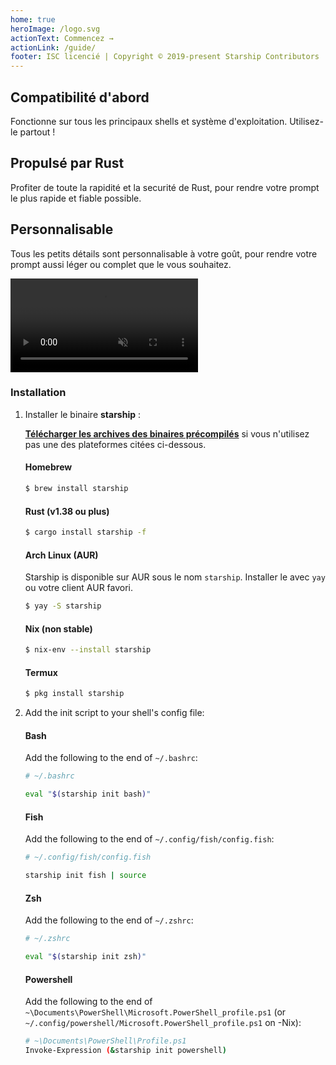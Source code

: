 ```yaml
---
home: true
heroImage: /logo.svg
actionText: Commencez →
actionLink: /guide/
footer: ISC licencié | Copyright © 2019-present Starship Contributors
---
```


<div class="features">
  <div class="feature">
    <h2>Compatibilité d'abord</h2>
    <p>Fonctionne sur tous les principaux shells et système d'exploitation. Utilisez-le partout !</p>
  </div>
  <div class="feature">
    <h2>Propulsé par Rust</h2>
    <p>Profiter de toute la rapidité et la securité de Rust, pour rendre votre prompt le plus rapide et fiable possible.</p>
  </div>
  <div class="feature">
    <h2>Personnalisable</h2>
    <p>Tous les petits détails sont personnalisable à votre goût, pour rendre votre prompt aussi léger ou complet que le vous souhaitez.</p>
  </div>
</div>

<div class="center">
  <video class="demo-video" autoplay muted loop>
    <source src="/demo.webm" type="video/webm">
    <source src="/demo.mp4" type="video/mp4">
  </video>
</div>

### Installation

1. Installer le binaire **starship** :

   **[Télécharger les archives des binaires précompilés](https://github.com/starship/starship/releases)** si vous n'utilisez pas une des plateformes citées ci-dessous.


   #### Homebrew

   ```sh
   $ brew install starship
   ```


   #### Rust (v1.38 ou plus)

   ```sh
   $ cargo install starship -f
   ```


   #### Arch Linux (AUR)

   Starship is disponible sur AUR sous le nom `starship`. Installer le avec `yay` ou votre client AUR favori.

   ```sh
   $ yay -S starship
   ```


   #### Nix (non stable)

   ```sh
   $ nix-env --install starship
   ```


   #### Termux

   ```sh
   $ pkg install starship
   ```

1. Add the init script to your shell's config file:


   #### Bash

   Add the following to the end of `~/.bashrc`:

   ```sh
   # ~/.bashrc

   eval "$(starship init bash)"
   ```


   #### Fish

   Add the following to the end of `~/.config/fish/config.fish`:

   ```sh
   # ~/.config/fish/config.fish

   starship init fish | source
   ```


   #### Zsh

   Add the following to the end of `~/.zshrc`:

   ```sh
   # ~/.zshrc

   eval "$(starship init zsh)"
   ```


   #### Powershell

   Add the following to the end of `~\Documents\PowerShell\Microsoft.PowerShell_profile.ps1` (or `~/.config/powershell/Microsoft.PowerShell_profile.ps1` on -Nix):

   ```sh
   # ~\Documents\PowerShell\Profile.ps1
   Invoke-Expression (&starship init powershell)
   ```
